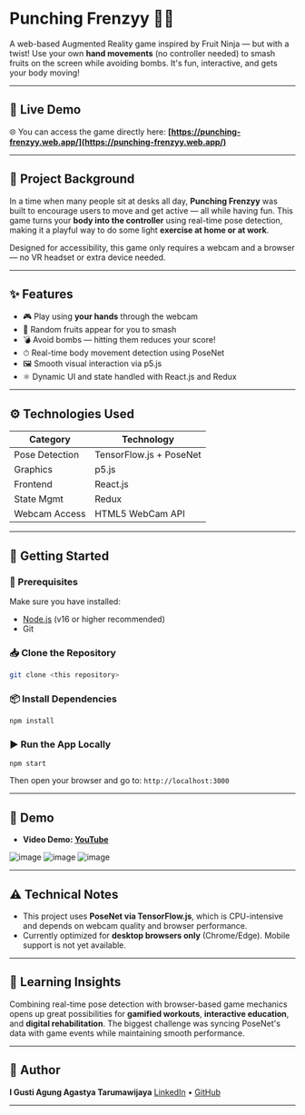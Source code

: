 # Punching Frenzyy 🍉💥

A web-based Augmented Reality game inspired by Fruit Ninja — but with a twist! Use your own **hand movements** (no controller needed) to smash fruits on the screen while avoiding bombs. It's fun, interactive, and gets your body moving!

---
## 🔗 **Live Demo**

🌐 You can access the game directly here:
**[https://punching-frenzyy.web.app/](https://punching-frenzyy.web.app/)**

---

## 🎯 Project Background

In a time when many people sit at desks all day, **Punching Frenzyy** was built to encourage users to move and get active — all while having fun. This game turns your **body into the controller** using real-time pose detection, making it a playful way to do some light **exercise at home or at work**.

Designed for accessibility, this game only requires a webcam and a browser — no VR headset or extra device needed.

---

## ✨ Features

- 🎮 Play using **your hands** through the webcam
- 🍌 Random fruits appear for you to smash
- 💣 Avoid bombs — hitting them reduces your score!
- ⏱ Real-time body movement detection using PoseNet
- 🖼️ Smooth visual interaction via p5.js
- ⚛️ Dynamic UI and state handled with React.js and Redux

---

## ⚙️ Technologies Used

| Category       | Technology                          |
|----------------|-------------------------------------|
| Pose Detection | TensorFlow.js + PoseNet             |
| Graphics       | p5.js                               |
| Frontend       | React.js                            |
| State Mgmt     | Redux                               |
| Webcam Access  | HTML5 WebCam API                    |

---

## 🚀 Getting Started

### 🧰 Prerequisites

Make sure you have installed:
- [Node.js](https://nodejs.org/) (v16 or higher recommended)
- Git

### 📥 Clone the Repository

```bash
git clone <this repository>
```

### 📦 Install Dependencies

```bash
npm install
```
### ▶️ Run the App Locally

```bash
npm start
```

Then open your browser and go to:
`http://localhost:3000`

---

## 📸 Demo

* **Video Demo: [YouTube](https://www.youtube.com/watch?v=Hbdu22tZFOo)**

![image](https://media.licdn.com/dms/image/v2/D5622AQFLEg0vIRcfIA/feedshare-shrink_2048_1536/B56Zc67Rl7G0Ao-/0/1749040310184?e=1754524800&v=beta&t=04TnvpkHZDUEOaK3W5OXGKKOh4aZG5NiOOFprcS_1Y4)
![image](https://uc26bccea6f28f8046d2d90156c3.previews.dropboxusercontent.com/p/thumb/ACo1TNR_DWrTgLhXQ2IiIJTk9e4z3DXE1Knu_mXwqkPb9Z9TZl0i6HWk8_u5UYQH5AeABHO5FRoKm1c_fR_jSQimxLGPg7T3K_4ARUEtZ_5-zllaZQK8YbYuVh6jAIcotEmuqjYN1mUi_6r3xYywQuuHjiRMBPAaYanRElbwQCHUsWL8ol4XEjSydRa8Uk8MLqlWGkdfZRzDkBXUvxXvZqEg5TJr-cTfhTc0iuDEIlUMC__rECKzw4bKJLMGFZfmdy_z-RiXx_UBWphl3YRZVrtWX0Ex8PkB4lqt-M_roFd8v8Qf71MUNJ1RnjPNDsujkzt3I3hEWQ1fr5IG3-guYC5u2BD_NscKlLS2_jx1IMNYMF1BBZNGskpzaPmCiJ1u_X0jYHCq9LNCaqHb0HFZcO6TRW_8c6RGd92Arfw7a-sEioPVoTe4OGy8PhuyNZqg91GNebkiBUCVuQKToUKwgnLe/p.png?is_prewarmed=true)
![image](https://ucbf1d73686a4b6b9ae3950caeb2.previews.dropboxusercontent.com/p/thumb/ACpb1_LN85VmMLqUuki1jlBzYuO2HU4xaLwDGUjnS93Qn607_LlmzuTPJaX9pa-velAsfvRcA2Bay8eBRGXPRYHNJP6zqpMv7l7tq4nzCESKw_80V3W1737l2rE1RxePv2wOQv1Vh8w3nfPwwrkKm843mgFTyPDAWibTcL4PWfEyTXI4Mjq9aOXQu2YgU_CfBKytYN6jUR4z_jY6RuMT3zvdqxAA9h-LJXSg9hRmvSAaf4_TrDjrDr-S-hJRGZ1rMeR2TmcLcZA0XhM0U166Nco7o0D01F2FCfXBB8a0M_rbQlEQgHuFT2X47xJbNboxFdDwUV8pWa2TmIq0NirQ-YWz9LLKBjV-cvtMd-bxyCsFDBzbpyZ2vFbZZk1l1mgJ68tr1WXHMpyPXSUYGrHZLyitVCGTxV-ODWAP_8VCDWQ646yMAZ8u6y0YPfP_6FTeqVICQFyCDzxFLWm6X-HYpy-t/p.png?is_prewarmed=true)

---

## ⚠️ Technical Notes

* This project uses **PoseNet via TensorFlow\.js**, which is CPU-intensive and depends on webcam quality and browser performance.
* Currently optimized for **desktop browsers only** (Chrome/Edge). Mobile support is not yet available.

---

## 🧠 Learning Insights

Combining real-time pose detection with browser-based game mechanics opens up great possibilities for **gamified workouts**, **interactive education**, and **digital rehabilitation**. The biggest challenge was syncing PoseNet's data with game events while maintaining smooth performance.

---

## 👤 Author

**I Gusti Agung Agastya Tarumawijaya**
[LinkedIn](https://www.linkedin.com/in/agunggst/) • [GitHub](https://github.com/agunggst)

---
